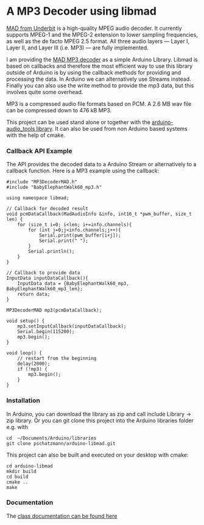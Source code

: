 # A MP3 Decoder using libmad

[MAD from Underbit](https://www.underbit.com/products/mad/) is a high-quality MPEG audio decoder. It currently supports MPEG-1 and the MPEG-2 extension to lower sampling frequencies, as well as the de facto MPEG 2.5 format. All three audio layers — Layer I, Layer II, and Layer III (i.e. MP3) — are fully implemented. 

I am providing the [MAD MP3 decoder](hhttps://www.underbit.com/products/mad/) as a simple Arduino Library. Libmad is based on callbacks and therefore the most efficient way to use this library outside of Arduino is by using the callback methods for providing and processing the data. In Arduino we can alternatively use Streams instead. Finally you can also use the write method to provide the mp3 data, but this involves quite some overhead.

MP3 is a compressed audio file formats based on PCM. A 2.6 MB wav file can be compressed down to 476 kB MP3.

This project can be used stand alone or together with the [arduino-audio_tools library](https://github.com/pschatzmann/arduino-audio-tools). It can also be used from non Arduino based systems with the help of cmake.


### Callback API Example

The API provides the decoded data to a Arduino Stream or alternatively to a callback function. Here is a MP3 example using the callback:

```
#include "MP3DecoderMAD.h"
#include "BabyElephantWalk60_mp3.h"

using namespace libmad;

// Callback for decoded result
void pcmDataCallback(MadAudioInfo &info, int16_t *pwm_buffer, size_t len) {
    for (size_t i=0; i<len; i+=info.channels){
        for (int j=0;j<info.channels;j++){
            Serial.print(pwm_buffer[i+j]);
            Serial.print(" ");
        }
        Serial.println();
    }
}

// Callback to provide data
InputData inputDataCallback(){
    InputData data = {BabyElephantWalk60_mp3, BabyElephantWalk60_mp3_len};
    return data;
}

MP3DecoderMAD mp3(pcmDataCallback);

void setup() {
    mp3.setInputCallback(inputDataCallback);
    Serial.begin(115200);
    mp3.begin();
}

void loop() {
    // restart from the beginning
    delay(2000);
    if (!mp3) {
        mp3.begin();
    }
}

```
### Installation

In Arduino, you can download the library as zip and call include Library -> zip library. Or you can git clone this project into the Arduino libraries folder e.g. with

```
cd  ~/Documents/Arduino/libraries
git clone pschatzmann/arduino-libmad.git

```

This project can also be built and executed on your desktop with cmake:

```
cd arduino-libmad
mkdir build
cd build
cmake ..
make
```
  

### Documentation

The [class documentation can be found here](https://pschatzmann.github.io/arduino-libmad/html/annotated.html)




